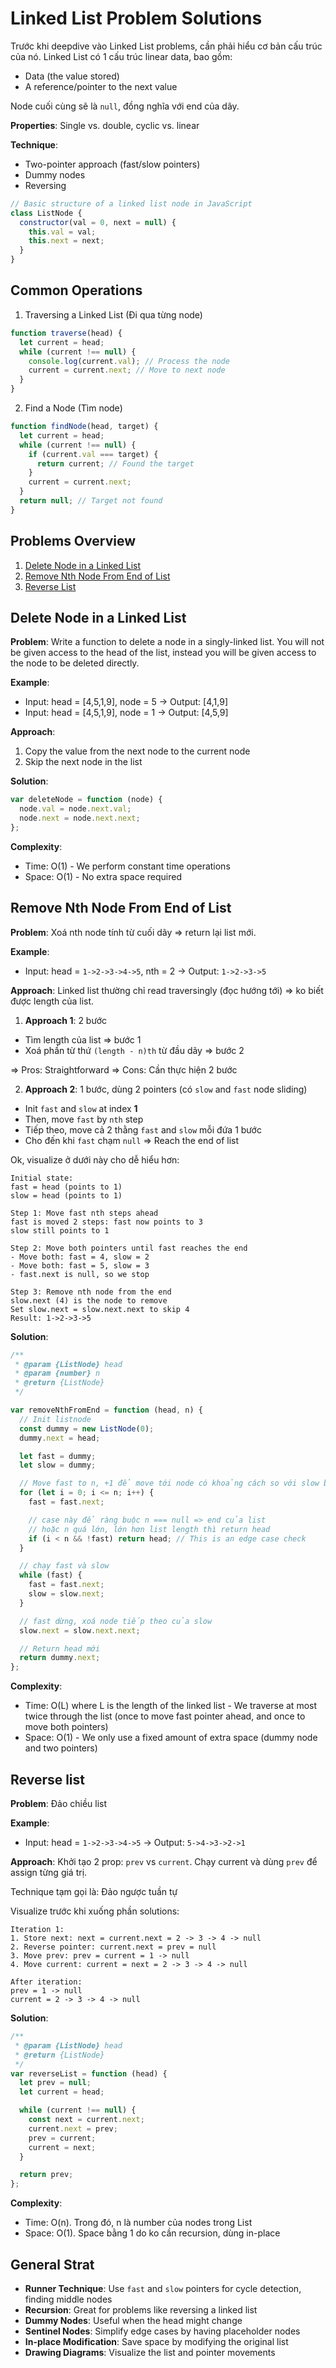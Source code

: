 # Linked List Problem Solutions

Trước khi deepdive vào Linked List problems, cần phải hiểu cơ bản cấu trúc của nó.
Linked List có 1 cấu trúc linear data, bao gồm:

- Data (the value stored)
- A reference/pointer to the next value

Node cuối cùng sẽ là `null`, đồng nghĩa với end của dãy.

**Properties**: Single vs. double, cyclic vs. linear

**Technique**:

- Two-pointer approach (fast/slow pointers)
- Dummy nodes
- Reversing

```javascript
// Basic structure of a linked list node in JavaScript
class ListNode {
  constructor(val = 0, next = null) {
    this.val = val;
    this.next = next;
  }
}
```

## Common Operations

1. Traversing a Linked List (Đi qua từng node)

```javascript
function traverse(head) {
  let current = head;
  while (current !== null) {
    console.log(current.val); // Process the node
    current = current.next; // Move to next node
  }
}
```

2. Find a Node (Tìm node)

```javascript
function findNode(head, target) {
  let current = head;
  while (current !== null) {
    if (current.val === target) {
      return current; // Found the target
    }
    current = current.next;
  }
  return null; // Target not found
}
```

## Problems Overview

1. [Delete Node in a Linked List](#delete-node-in-a-linked-list)
2. [Remove Nth Node From End of List](#remove-nth-node-from-end-of-list)
3. [Reverse List](#reverse-list)

## Delete Node in a Linked List

**Problem**: Write a function to delete a node in a singly-linked list. You will not be given access to the head of the list, instead you will be given access to the node to be deleted directly.

**Example**:

- Input: head = [4,5,1,9], node = 5 → Output: [4,1,9]
- Input: head = [4,5,1,9], node = 1 → Output: [4,5,9]

**Approach**:

1. Copy the value from the next node to the current node
2. Skip the next node in the list

**Solution**:

```javascript
var deleteNode = function (node) {
  node.val = node.next.val;
  node.next = node.next.next;
};
```

**Complexity**:

- Time: O(1) - We perform constant time operations
- Space: O(1) - No extra space required

## Remove Nth Node From End of List

**Problem**:
Xoá nth node tính từ cuối dãy => return lại list mới.

**Example**:

- Input: head = `1->2->3->4->5`, nth = 2 → Output: `1->2->3->5`

**Approach**:
Linked list thường chỉ read traversingly (đọc hướng tới) => ko biết được length của list.

1. **Approach 1**: 2 bước

- Tìm length của list => bước 1
- Xoá phần từ thứ `(length - n)th` từ đầu dãy => bước 2

=> Pros: Straightforward
=> Cons: Cần thực hiện 2 bước

2. **Approach 2**: 1 bước, dùng 2 pointers (có `slow` and `fast` node sliding)

- Init `fast` and `slow` at index **1**
- Then, move `fast` by `nth` step
- Tiếp theo, move cả 2 thằng `fast` and `slow` mỗi đứa 1 bước
- Cho đến khi `fast` chạm `null` => Reach the end of list

Ok, visualize ở dưới này cho dễ hiểu hơn:

```
Initial state:
fast = head (points to 1)
slow = head (points to 1)

Step 1: Move fast nth steps ahead
fast is moved 2 steps: fast now points to 3
slow still points to 1

Step 2: Move both pointers until fast reaches the end
- Move both: fast = 4, slow = 2
- Move both: fast = 5, slow = 3
- fast.next is null, so we stop

Step 3: Remove nth node from the end
slow.next (4) is the node to remove
Set slow.next = slow.next.next to skip 4
Result: 1->2->3->5
```

**Solution**:

```javascript
/**
 * @param {ListNode} head
 * @param {number} n
 * @return {ListNode}
 */

var removeNthFromEnd = function (head, n) {
  // Init listnode
  const dummy = new ListNode(0);
  dummy.next = head;

  let fast = dummy;
  let slow = dummy;

  // Move fast to n, +1 để move tới node có khoảng cách so với slow bằng n
  for (let i = 0; i <= n; i++) {
    fast = fast.next;

    // case này để ràng buộc n === null => end của list
    // hoặc n quá lớn, lớn hơn list length thì return head
    if (i < n && !fast) return head; // This is an edge case check
  }

  // chạy fast và slow
  while (fast) {
    fast = fast.next;
    slow = slow.next;
  }

  // fast dừng, xoá node tiếp theo của slow
  slow.next = slow.next.next;

  // Return head mới
  return dummy.next;
};
```

**Complexity**:

- Time: O(L) where L is the length of the linked list - We traverse at most twice through the list (once to move fast pointer ahead, and once to move both pointers)
- Space: O(1) - We only use a fixed amount of extra space (dummy node and two pointers)

## Reverse list

**Problem**:
Đảo chiều list

**Example**:

- Input: head = `1->2->3->4->5` → Output: `5->4->3->2->1`

**Approach**:
Khởi tạo 2 prop: `prev` vs `current`. Chạy current và dùng `prev` để assign từng giá trị.

Technique tạm gọi là: Đảo ngược tuần tự

Visualize trước khi xuống phần solutions:

```
Iteration 1:
1. Store next: next = current.next = 2 -> 3 -> 4 -> null
2. Reverse pointer: current.next = prev = null
3. Move prev: prev = current = 1 -> null
4. Move current: current = next = 2 -> 3 -> 4 -> null

After iteration:
prev = 1 -> null
current = 2 -> 3 -> 4 -> null
```

**Solution**:

```javascript
/**
 * @param {ListNode} head
 * @return {ListNode}
 */
var reverseList = function (head) {
  let prev = null;
  let current = head;

  while (current !== null) {
    const next = current.next;
    current.next = prev;
    prev = current;
    current = next;
  }

  return prev;
};
```

**Complexity**:

- Time: O(n). Trong đó, n là number của nodes trong List
- Space: O(1). Space bằng 1 do ko cần recursion, dùng in-place

## General Strat

- **Runner Technique**: Use `fast` and `slow` pointers for cycle detection, finding middle nodes
- **Recursion**: Great for problems like reversing a linked list
- **Dummy Nodes**: Useful when the head might change
- **Sentinel Nodes**: Simplify edge cases by having placeholder nodes
- **In-place Modification**: Save space by modifying the original list
- **Drawing Diagrams**: Visualize the list and pointer movements
